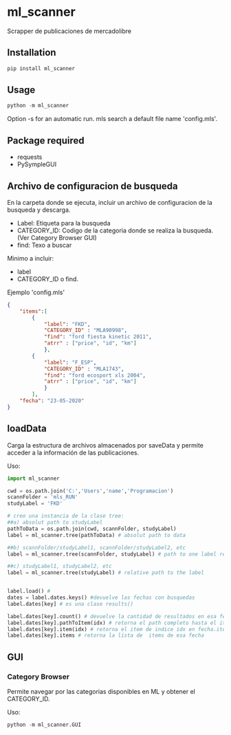 # ml_scanner

Scrapper de publicaciones de mercadolibre

## Installation

```python
pip install ml_scanner
```

## Usage

```python
python -m ml_scanner
```

Option -s for an automatic run. mls search a default file name 'config.mls'.

## Package required

- requests
- PySympleGUI

## Archivo de configuracion de busqueda

En la carpeta donde se ejecuta, incluir un archivo de configuracion de la busqueda y descarga.

- Label: Etiqueta para la busqueda
- CATEGORY_ID: Codigo de la categoria donde se realiza la busqueda. (Ver Category Browser GUI)
- find: Texo a buscar

Minimo a incluir:

- label
- CATEGORY_ID o find.

Ejemplo 'config.mls'

```json
{
    "items":[
        {
            "label": "FKD",
            "CATEGORY_ID" : "MLA90998",
            "find": "ford fiesta kinetic 2011",
            "atrr" : ["price", "id", "km"]
            },
        {
            "label": "F_ESP",
            "CATEGORY_ID" : "MLA1743",
            "find": "ford ecosport xls 2004",
            "atrr" : ["price", "id", "km"]
            }
        ],
    "fecha": "23-05-2020"
}
```

## loadData

Carga la estructura de archivos almacenados por saveData y permite acceder a la información de las publicaciones.

Uso:

```python
import ml_scanner

cwd = os.path.join('C:','Users','name','Programacion')
scannFolder = 'mls_RUN'
studyLabel = 'FKD'

# creo una instancia de la clase tree:
##a) absolut path to studyLabel
pathToData = os.path.join(cwd, scannFolder, studyLabel)
label = ml_scanner.tree(pathToData) # absolut path to data

##b) scannFolder/studyLabel1, scannFolder/studyLabel2, etc
label = ml_scanner.tree(scannFolder, studyLabel) # path to one label relative to the scan folder with multiple studyLabels

##c) studyLabel1, studyLabel2, etc
label = ml_scanner.tree(studyLabel) # relative path to the label


label.load() #
dates = label.dates.keys() #devuelve las fechas con busquedas
label.dates[key] # es una clase results()

label.dates[key].count() # devuelve la cantidad de resultados en esa fecha
label.dates[key].pathToItem(idx) # retorna el path completo hasta el item de indice idx en fecha.items[idx]
label.dates[key].item(idx) # retorna el item de indice idx en fecha.items[idx]
label.dates[key].items # retorna la lista de  items de esa fecha
```

## GUI

### Category Browser

Permite navegar por las categorias disponibles en ML y obtener el CATEGORY_ID.

Uso:

```python
python -m ml_scanner.GUI
```
